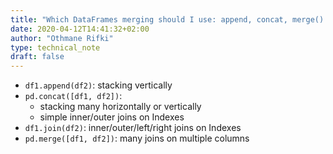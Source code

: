 ```yaml
---
title: "Which DataFrames merging should I use: append, concat, merge() and join()?"
date: 2020-04-12T14:41:32+02:00
author: "Othmane Rifki"
type: technical_note
draft: false
---
```

* `df1.append(df2)`: stacking vertically
* `pd.concat([df1, df2])`:
    - stacking many horizontally or vertically
    - simple inner/outer joins on Indexes 
* `df1.join(df2)`: inner/outer/left/right joins on Indexes
* `pd.merge([df1, df2])`: many joins on multiple columns

